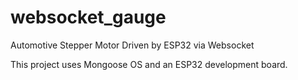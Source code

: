 # websocket_gauge
Automotive Stepper Motor Driven by ESP32 via Websocket

This project uses Mongoose OS and an ESP32 development board.
